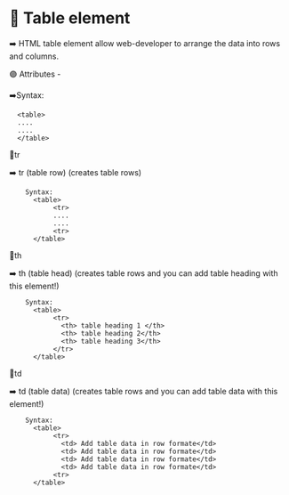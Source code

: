 # 📓 Table element
➡️ HTML table element allow web-developer to arrange the data into rows and columns.

🟣 Attributes -

➡️Syntax:

      <table>
      ....
      ....
      </table>

🔹tr

➡️ tr (table row) (creates table rows)

        Syntax:
          <table>
               <tr>
               ....
               ....
               <tr>
          </table>

🔹th 

➡️ th (table head) (creates table rows and you can add table heading with this element!)

        Syntax:
          <table>
               <tr>
                 <th> table heading 1 </th>
                 <th> table heading 2</th>
                 <th> table heading 3</th>
               </tr>
          </table>

🔹td 

➡️ td (table data) (creates table rows and you can add table data with this element!)

        Syntax:
          <table>
               <tr>
                 <td> Add table data in row formate</td>
                 <td> Add table data in row formate</td>
                 <td> Add table data in row formate</td>
                 <td> Add table data in row formate</td>
               <tr>
          </table>


